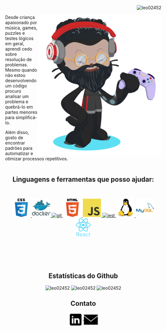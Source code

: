 <p align="right"> <img src="https://komarev.com/ghpvc/?username=leo02452&label=Profile%20views&color=0e75b6&style=flat" alt="leo02452" /> </p>


<img align="right" alt="my octocat" width="400px" src="./images/octocat-icon.png" />

Desde criança apaixonado por música, games, puzzles e testes lógicos em geral, aprendi cedo sobre resolução de problemas. Mesmo quando não estou desenvolvendo um código procuro analisar um problema e quebrá-lo em partes menores para simplificá-lo.

Além disso, gosto de encontrar padrões para automatizar e otimizar processos repetitivos.
<br>
<br>


<h2 align="center">Linguagens e ferramentas que posso ajudar:</h2>
<br>
<p align="center">
  <a href="https://www.w3schools.com/css/" target="_blank" rel="noreferrer">
    <img src="https://raw.githubusercontent.com/devicons/devicon/master/icons/css3/css3-original-wordmark.svg" alt="css3" width="60"/>
  </a>
  <a href="https://www.docker.com/" target="_blank" rel="noreferrer">
    <img src="https://raw.githubusercontent.com/devicons/devicon/master/icons/docker/docker-original-wordmark.svg" alt="docker" width="60"/> 
  </a>
  <a href="https://git-scm.com/" target="_blank" rel="noreferrer">
    <img src="https://www.vectorlogo.zone/logos/git-scm/git-scm-icon.svg" alt="git" width="60"/>
  </a>
  <a href="https://www.w3.org/html/" target="_blank" rel="noreferrer">
    <img src="https://raw.githubusercontent.com/devicons/devicon/master/icons/html5/html5-original-wordmark.svg" alt="html5" width="60"/> 
  </a>
  <a href="https://developer.mozilla.org/en-US/docs/Web/JavaScript" target="_blank" rel="noreferrer">
    <img src="https://raw.githubusercontent.com/devicons/devicon/master/icons/javascript/javascript-original.svg" alt="javascript" width="60"/>
  </a>
  <a href="https://jestjs.io" target="_blank" rel="noreferrer">
    <img src="https://www.vectorlogo.zone/logos/jestjsio/jestjsio-icon.svg" alt="jest" width="60"/>
  </a>
  <a href="https://www.linux.org/" target="_blank" rel="noreferrer"> 
    <img src="https://raw.githubusercontent.com/devicons/devicon/master/icons/linux/linux-original.svg" alt="linux" width="60"/>
  </a>
  <a href="https://www.mysql.com/" target="_blank" rel="noreferrer">
    <img src="https://raw.githubusercontent.com/devicons/devicon/master/icons/mysql/mysql-original-wordmark.svg" alt="mysql" width="60"/> 
  </a>
  <a href="https://reactjs.org/" target="_blank" rel="noreferrer">
    <img src="https://raw.githubusercontent.com/devicons/devicon/master/icons/react/react-original-wordmark.svg" alt="react" width="60"/> 
  </a>
</p>
<br>
<br>
<br>
<br>


<h2 align="center">Estatísticas do Github</h2>

<p align="center">
  <img src="https://github-readme-stats.vercel.app/api?username=leo02452&show_icons=true&locale=en" alt="leo02452" width=330px />
  <img src="https://github-readme-stats.vercel.app/api/top-langs?username=leo02452&show_icons=true&locale=en&layout=compact" alt="leo02452" width=330px />
  <img src="https://github-readme-streak-stats.herokuapp.com/?user=leo02452&" alt="leo02452" width=330px />
</p>


<h2 align="center">Contato</h2>

<p align="center">
  <a target="_blank" href="https://www.linkedin.com/in/leo02452/">
    <img align="middle" alt="LinkedIN" width="45px" src="./images/linkedin-icon.png" />
  </a>
  <a target="_blank" href="malito:leonardo_02452@hotmail.com">
    <img align="middle" alt="E-mail" width="45px" src="./images/malito-icon.png" />
  </a>
</p>
